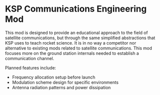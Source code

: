 # KSP Communications Engineering Mod

This mod is designed to provide an educational approach to the field of satellite communications, but through the same simplified abstractions that KSP uses to teach rocket science. It is in no way a competitor nor alternative to existing mods related to satellite communications. This mod focuses more on the ground station internals needed to establish a communication channel.

Planned features include:
* Frequency allocation setup before launch
* Modulation scheme design for specific environments
* Antenna radiation patterns and power dissipation
